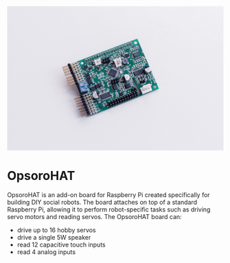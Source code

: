 ![](/images/general/OPSORO_WEB-10.jpg)

# OpsoroHAT
OpsoroHAT is an add-on board for Raspberry Pi created specifically for building
DIY social robots. The board attaches on top of a standard Raspberry Pi,
allowing it to perform robot-specific tasks such as driving servo motors and
reading servos. The OpsoroHAT board can:
* drive up to 16 hobby servos
* drive a single 5W speaker
* read 12 capacitive touch inputs
* read 4 analog inputs
